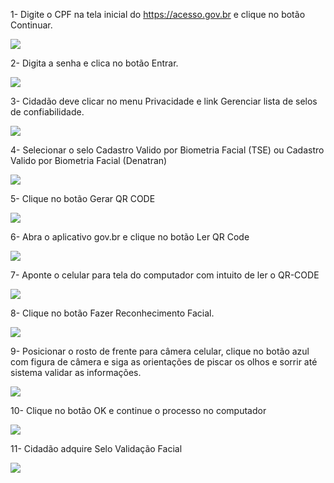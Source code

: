 
1- Digite o CPF na tela inicial do https://acesso.gov.br e clique no botão Continuar.


![](SELO-VALIDACAO-FACIAL-IMG1.webp)


2- Digita a senha e clica no botão Entrar.

![](SELO-VALIDACAO-FACIAL-IMG2.webp)

3- Cidadão deve clicar no menu Privacidade e link Gerenciar lista de selos de confiabilidade.

![](SELO-VALIDACAO-FACIAL-IMG3.jpg)

4- Selecionar o selo Cadastro Valido por Biometria Facial (TSE) ou Cadastro Valido por Biometria Facial (Denatran)

![](SELO-VALIDACAO-FACIAL-IMG4.jpg)

5- Clique no botão Gerar QR CODE

![](SELO-VALIDACAO-FACIAL-IMG5.webp)

6- Abra o aplicativo gov.br e clique no botão Ler QR Code

![](SELO-VALIDACAO-FACIAL-IMG6.jpg)

7- Aponte o celular para tela do computador com intuito de ler o QR-CODE

![](SELO-VALIDACAO-FACIAL-IMG7.jpg)

8- Clique no botão Fazer Reconhecimento Facial.

![](SELO-VALIDACAO-FACIAL-IMG8.jpg)

9- Posicionar o rosto de frente para câmera celular, clique no botão azul com figura de câmera e siga as orientações de piscar os olhos e sorrir até sistema validar as informações.

![](SELO-VALIDACAO-FACIAL-IMG9.jpg)

10- Clique no botão OK e continue o processo no computador

![](SELO-VALIDACAO-FACIAL-IMG10.jpg)

11- Cidadão adquire Selo Validação Facial

![](SELO-VALIDACAO-FACIAL-IMG11.webp)

